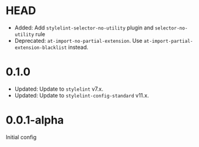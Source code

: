 # HEAD

* Added: Add `stylelint-selector-no-utility` plugin and `selector-no-utility` rule
* Deprecated: `at-import-no-partial-extension`. Use `at-import-partial-extension-blacklist` instead.

# 0.1.0

* Updated: Update to `stylelint` v7.x.
* Updated: Update to `stylelint-config-standard` v11.x.

# 0.0.1-alpha

Initial config

